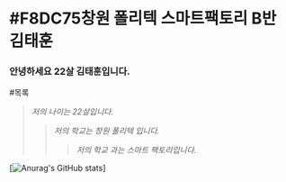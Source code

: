 # <font style="vertical-align: inherit;"><font style="vertical-align: inherit;">#F8DC75</font></font>창원 폴리텍 스마트팩토리 B반 김태훈

### 안녕하세요 22살 김태훈입니다.


#목록
>_저의 나이는 22살입니다._
> > _저의 학교는 창원 폴리텍 입니다._
> > > _저의 학교 과는 스마트 팩토리입니다._



[![Anurag's GitHub stats](https://github-readme-stats.vercel.app/api?username=Taehoon20)]



